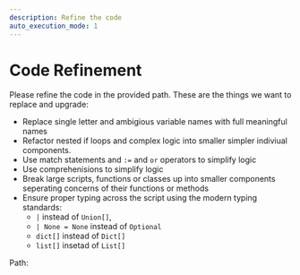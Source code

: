 ```yaml
---
description: Refine the code 
auto_execution_mode: 1
---
```


# Code Refinement

Please refine the code in the provided path. These are the things we want to replace and upgrade:

- Replace single letter and ambigious variable names with full meaningful names
- Refactor nested if loops and complex logic into smaller simpler indiviual components. 
- Use match statements and `:=` and `or` operators to simplify logic
- Use comprehenisions to simplify logic
- Break large scripts, functions or classes up into smaller components seperating concerns of their functions or methods
- Ensure proper typing across the script using the modern typing standards:
    - `|` instead of `Union[]`, 
    - `| None = None` instead of  `Optional`
    - `dict[]` instead of `Dict[]`
    - `list[]` insetad of `List[]`

Path: